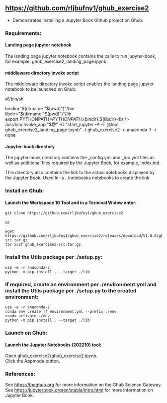 ## https://github.com/rljbufny1/ghub_exercise2

- Demonstrates installing a Jupyter Book Github project on Ghub.

### Requirements:

#### Landing page jupyter notebook

The landing page jupyter notebook contains the calls to run jupyter-book, for example, ghub_exercise2_landing_page.ipynb.

#### middleware directory invoke script

The middleware directory invoke script enables the landing page jupyter notebook to be launched on Ghub:

#!/bin/sh

bindir="$(dirname "$(pwd)")"/bin<br />
libdir="$(dirname "$(pwd)")"/lib<br />
export PYTHONPATH=$PYTHONPATH:${bindir}:${libdir}<br />
/usr/bin/invoke_app "$@" -C "start_jupyter -A -T @tool ghub_exercise2_landing_page.ipynb" -t ghub_exercise2 -u anaconda-7 -r none

#### Jupyter-book directory

The jupyter-book directory contains the _config.yml and _toc.yml files as well as 
additional files required by the Jupyter Book, for example, index.md.

This directory also contains the link to the actual notebooks displayed by the Jupyter Book. Used ln -s ../notebooks notebooks to create the link.

### Install on Ghub:

#### Launch the Workspace 10 Tool and in a Terminal Widow enter:<br />

```
git clone https://github.com/rljbufny1/ghub_exercise2
```
or 
```
wget https://github.com/rljbufny1/ghub_exercise2/releases/download/V1.0.0/ghub_exercise2-src.tar.gz
tar xvzf ghub_exercise2-src.tar.gz
```

### Install the Utils package per ./setup.py:

```
use -e -r anaconda-7
python -m pip install . --target ./lib
```

### If required, create an environment per ./environment.yml and install the Utils package per ./setup.py to the created environment:

```
use -e -r anaconda-7
conda env create -f environment.yml --prefix ./env
conda activate ./env
python -m pip install . --target ./lib

```

### Launch on Ghub:

#### Launch  the Jupyter Notebooks (202210) tool:<br />

Open ghub_exercise2/ghub_exercise2.ipynb.<br />
Click the Appmode button.<br />

### References:

See https://theghub.org for more information on the Ghub Science Gateway.<br /> 
See https://jupyterbook.org/en/stable/intro.html for more information on Jupyter Book.
